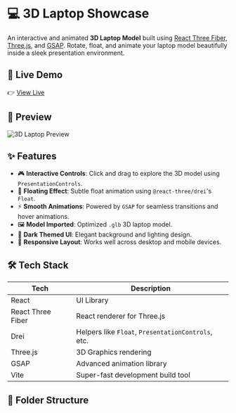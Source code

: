 # 💻 3D Laptop Showcase

An interactive and animated **3D Laptop Model** built using [React Three Fiber](https://docs.pmnd.rs/react-three-fiber), [Three.js](https://threejs.org/), and [GSAP](https://gsap.com/). Rotate, float, and animate your laptop model beautifully inside a sleek presentation environment.

## 🚀 Live Demo

👉 [View Live](https://3d-laptop.vercel.app)

## 📸 Preview

![3D Laptop Preview](https://raw.githubusercontent.com/vansh-nagar/3D-Laptop/main/public/screenshot.png)

## ✨ Features

- 🎮 **Interactive Controls**: Click and drag to explore the 3D model using `PresentationControls`.
- 🌊 **Floating Effect**: Subtle float animation using `@react-three/drei`'s `Float`.
- ⚡ **Smooth Animations**: Powered by `GSAP` for seamless transitions and hover animations.
- 🖼️ **Model Imported**: Optimized `.glb` 3D laptop model.
- 🌙 **Dark Themed UI**: Elegant background and lighting design.
- 🔄 **Responsive Layout**: Works well across desktop and mobile devices.

## 🛠️ Tech Stack

| Tech            | Description                             |
|-----------------|-----------------------------------------|
| React           | UI Library                              |
| React Three Fiber | React renderer for Three.js            |
| Drei            | Helpers like `Float`, `PresentationControls`, etc. |
| Three.js        | 3D Graphics rendering                   |
| GSAP            | Advanced animation library              |
| Vite            | Super-fast development build tool       |

## 📁 Folder Structure

